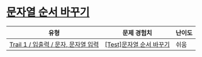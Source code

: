 # [문자열 순서 바꾸기](https://www.codetree.ai/trails/complete/curated-cards/test-change-order-of-strings)

|유형|문제 경험치|난이도|
|---|---|---|
|[Trail 1 / 입출력 / 문자, 문자열 입력](https://www.codetree.ai/trail-info/novice-low/)|[[Test]문자열 순서 바꾸기](https://www.codetree.ai/trails/complete/curated-cards/test-change-order-of-strings/)|쉬움|

